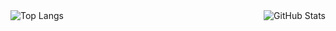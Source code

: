 <div style="display: flex; align-items: flex-start; justify-content: space-between">
        <img src="https://github-readme-stats.vercel.app/api/top-langs/?username=nezox16&theme=radical" alt="Top Langs">
        <img src="https://github-readme-stats.vercel.app/api?username=nezox16&show_icons=false&theme=dark" alt="GitHub Stats">

</div>
